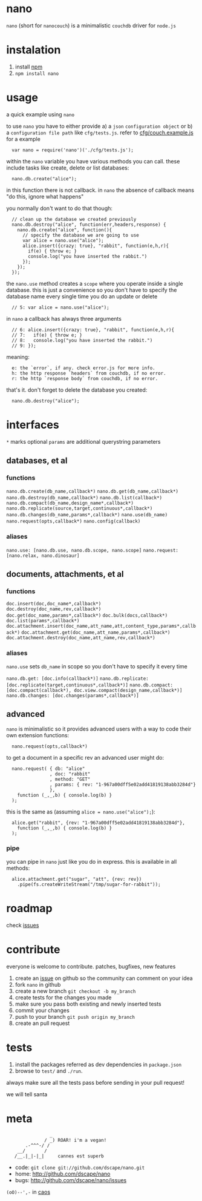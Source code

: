 # nano

`nano` (short for `nanocouch`) is a minimalistic `couchdb` driver for `node.js`

# instalation

1. install [npm][1]
2. `npm install nano`

# usage

a quick example using `nano`

to use `nano` you have to either provide a) a `json` `configuration object` or b) a `configuration file path` like `cfg/tests.js`. refer to [cfg/couch.example.js][4] for a example

      var nano = require('nano')('./cfg/tests.js');

within the `nano` variable you have various methods you can call. these include tasks like create, delete or list databases:

      nano.db.create("alice");

in this function there is not callback. in `nano` the absence of callback means "do this, ignore what happens"

you normally don't want to do that though:

      // clean up the database we created previously
      nano.db.destroy("alice", function(err,headers,response) {
        nano.db.create("alice", function(){
          // specify the database we are going to use
          var alice = nano.use("alice");
          alice.insert({crazy: true}, "rabbit", function(e,h,r){
            if(e) { throw e; }
            console.log("you have inserted the rabbit.")
          });
        });
      });

the `nano.use` method creates a `scope` where you operate inside a single database. this is just a convenience so you don't have to specify the database name every single time you do an update or delete

      // 5: var alice = nano.use("alice");

in `nano` a callback has always three arguments

      // 6: alice.insert({crazy: true}, "rabbit", function(e,h,r){
      // 7:   if(e) { throw e; }
      // 8:   console.log("you have inserted the rabbit.")
      // 9: });

meaning:

      e: the `error`, if any. check error.js for more info.
      h: the http response `headers` from couchdb, if no error.
      r: the http `response body` from couchdb, if no error.

that's it. don't forget to delete the database you created:

      nano.db.destroy("alice");

# interfaces

`*` marks optional
`params` are additional querystring parameters

## databases, et al

### functions

`nano.db.create(db_name,callback*)`
`nano.db.get(db_name,callback*)`
`nano.db.destroy(db_name,callback*)`
`nano.db.list(callback*)`
`nano.db.compact(db_name,design_name*,callback*)`
`nano.db.replicate(source,target,continuous*,callback*)`
`nano.db.changes(db_name,params*,callback*)`
`nano.use(db_name)`
`nano.request(opts,callback*)`
`nano.config(callback)`

### aliases

`nano.use: [nano.db.use, nano.db.scope, nano.scope]`
`nano.request: [nano.relax, nano.dinosaur]`

## documents, attachments, et al

### functions

`doc.insert(doc,doc_name*,callback*)`
`doc.destroy(doc_name,rev,callback*)`
`doc.get(doc_name,params*,callback*)`
`doc.bulk(docs,callback*)`
`doc.list(params*,callback*)`
`doc.attachment.insert(doc_name,att_name,att,content_type,params*,callback*)`
`doc.attachment.get(doc_name,att_name,params*,callback*)`
`doc.attachment.destroy(doc_name,att_name,rev,callback*)`

### aliases

`nano.use` sets `db_name` in scope so you don't have to specify it every time

`nano.db.get: [doc.info(callback*)]`
`nano.db.replicate: [doc.replicate(target,continuous*,callback*)]`
`nano.db.compact:  [doc.compact(callback*), doc.view.compact(design_name,callback*)]`
`nano.db.changes: [doc.changes(params*,callback*)]`

## advanced

`nano` is minimalistic so it provides advanced users with a way to code their own extension functions:
      
      nano.request(opts,callback*)

to get a document in a specific rev an advanced user might do:

      nano.request( { db: "alice"
                    , doc: "rabbit"
                    , method: "GET"
                    , params: { rev: "1-967a00dff5e02add41819138abb3284d"} 
                    },
        function (_,_,b) { console.log(b) }
      );

this is the same as (assuming `alice = nano.use("alice");`):

      alice.get("rabbit", {rev: "1-967a00dff5e02add41819138abb3284d"},
        function (_,_,b) { console.log(b) }
      );

### pipe

you can pipe in `nano` just like you do in express. this is available in all methods:

      alice.attachment.get("sugar", "att", {rev: rev})
        .pipe(fs.createWriteStream("/tmp/sugar-for-rabbit"));

# roadmap

check [issues][2]

# contribute

everyone is welcome to contribute. patches, bugfixes, new features

1. create an [issue][2] on github so the community can comment on your idea
2. fork `nano` in github
3. create a new branch `git checkout -b my_branch`
4. create tests for the changes you made
5. make sure you pass both existing and newly inserted tests
6. commit your changes
7. push to your branch `git push origin my_branch`
8. create an pull request

# tests

1. install the packages referred as dev dependencies in `package.json`
2. browse to `test/` and `./run`.

always make sure all the tests pass before sending in your pull request!

we will tell santa

# meta

                    _
                  / _) ROAR! i'm a vegan!
           .-^^^-/ /
        __/       /
       /__.|_|-|_|     cannes est superb

* code: `git clone git://github.com/dscape/nano.git`
* home: <http://github.com/dscape/nano>
* bugs: <http://github.com/dscape/nano/issues>

`(oO)--',-` in [caos][3]

[1]: http://npmjs.org
[2]: http://github.com/dscape/nano/issues
[3]: http://caos.di.uminho.pt/
[4]: https://github.com/dscape/nano/blob/master/cfg/couch.example.js
